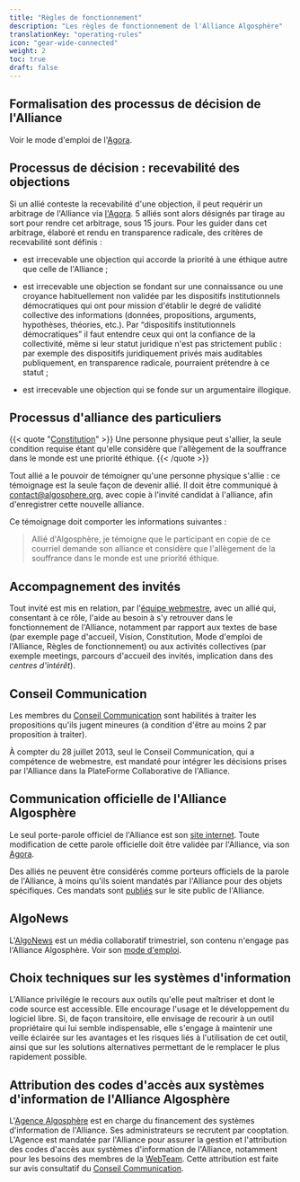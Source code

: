 ```yaml
---
title: "Règles de fonctionnement"
description: "Les règles de fonctionnement de l'Alliance Algosphère"
translationKey: "operating-rules"
icon: "gear-wide-connected"
weight: 2
toc: true
draft: false
---
```


## Formalisation des processus de décision de l'Alliance
Voir le mode d'emploi de l'[Agora](https://docs.google.com/document/d/17zLxF1WO3YTx4l8Qy2aw2lHm6Dn3q0B2wfofp8EfPqY/edit?pli=1).

## Processus de décision : recevabilité des objections
Si un allié conteste la recevabilité d'une objection, il peut requérir un arbitrage de l'Alliance via [l'Agora](https://docs.google.com/document/d/17zLxF1WO3YTx4l8Qy2aw2lHm6Dn3q0B2wfofp8EfPqY/edit).
5 alliés sont alors désignés par tirage au sort pour rendre cet arbitrage, sous 15 jours.
Pour les guider dans cet arbitrage, élaboré et rendu en transparence radicale, des critères de recevabilité sont définis :

- est irrecevable une objection qui accorde la priorité à une éthique autre que celle de l'Alliance ;

- est irrecevable une objection se fondant sur une connaissance ou une croyance habituellement non validée par les dispositifs institutionnels démocratiques qui ont pour mission d'établir le degré de validité collective des informations (données, propositions, arguments, hypothèses, théories, etc.). Par “dispositifs institutionnels démocratiques” il faut entendre ceux qui ont la confiance de la collectivité, même si leur statut juridique n'est pas strictement public : par exemple des dispositifs juridiquement privés mais auditables publiquement, en transparence radicale, pourraient prétendre à ce statut ;

- est irrecevable une objection qui se fonde sur un argumentaire illogique.

## Processus d'alliance des particuliers
{{< quote "[Constitution](/fr/a-propos/gouvernance/constitution)" >}}
Une personne physique peut s'allier, la seule condition requise étant qu'elle considère que l'allègement de la souffrance dans le monde est une priorité éthique.
{{< /quote >}}

Tout allié a le pouvoir de témoigner qu'une personne physique s'allie : ce témoignage est la seule façon de devenir allié. Il doit être communiqué à <a href="mailto:contact@algosphere.org" class="no-external-icon">contact@algosphere.org</a>, avec copie à l'invité candidat à l'alliance, afin d'enregistrer cette nouvelle alliance.

Ce témoignage doit comporter les informations suivantes :
> Allié d'Algosphère, je témoigne que le participant en copie de ce courriel demande son alliance et considère que l'allègement de la souffrance dans le monde est une priorité éthique.

## Accompagnement des invités
Tout invité est mis en relation, par l'[équipe webmestre](https://docs.google.com/document/d/1ga_n1CG-no3lGgMFyzWsvisUcyWrDGXLANBvhcGfrz8/edit), avec un allié qui, consentant à ce rôle,  l'aide au besoin à s'y retrouver dans le fonctionnement de l'Alliance, notamment par rapport aux textes de base (par exemple page d'accueil, Vision, Constitution, Mode d'emploi de l'Alliance, Règles de fonctionnement) ou aux activités collectives (par exemple meetings, parcours d'accueil des invités, implication dans des *centres d'intérêt*).

## Conseil Communication
Les membres du [Conseil Communication](https://docs.google.com/document/d/1Zm-MEz1kDwAdGjfblLv5ARnps3QJ2dlMij_4B-KbH5c/edit#) sont habilités à traiter les propositions qu'ils jugent mineures (à condition d'être au moins 2 par proposition à traiter).

À compter du 28 juillet 2013, seul le Conseil Communication, qui a compétence de webmestre, est mandaté pour intégrer les décisions prises par l'Alliance dans la PlateForme Collaborative de l'Alliance.

## Communication officielle de l'Alliance Algosphère
Le seul porte-parole officiel de l'Alliance est son [site internet](https://algosphere.org/fr/). Toute modification de cette parole officielle doit être validée par l'Alliance, via son [Agora](https://docs.google.com/document/d/17zLxF1WO3YTx4l8Qy2aw2lHm6Dn3q0B2wfofp8EfPqY/edit).

Des alliés ne peuvent être considérés comme porteurs officiels de la parole de l'Alliance, à moins qu'ils soient mandatés par l'Alliance pour des objets spécifiques. Ces mandats sont [publiés](/fr/a-propos/gouvernance/mandats) sur le site public de l'Alliance.

## AlgoNews
L'[AlgoNews](/fr/ressources/algonews) est un média collaboratif trimestriel, son contenu n'engage pas l'Alliance Algosphère. Voir son [mode d'emploi](https://docs.google.com/document/d/1DBa1pEdACvb7VH4y945ULfaAWslGkpCQDZjINOb8l6I/edit?pli=1#bookmark=id.fg1tgdjp8aox).

## Choix techniques sur les systèmes d'information
L'Alliance privilégie le recours aux outils qu'elle peut maîtriser et dont le code source est accessible. Elle encourage l'usage et le développement du logiciel libre. Si, de façon transitoire, elle envisage de recourir à un outil propriétaire qui lui semble indispensable, elle s'engage à maintenir une veille éclairée sur les avantages et les risques liés à l'utilisation de cet outil, ainsi que sur les solutions alternatives permettant de le remplacer le plus rapidement possible.

## Attribution des codes d'accès aux systèmes d'information de l'Alliance Algosphère
L'[Agence Algosphère](https://docs.google.com/document/d/1A_lrVWRrMHbHKMsZskDUaqgCLs9Gk5AaeT5oWyNNAw4/edit) est en charge du financement des systèmes d'information de l'Alliance. Ses administrateurs se recrutent par cooptation. L'Agence est mandatée par l'Alliance pour assurer la gestion et l'attribution des codes d'accès aux systèmes d'information de l'Alliance, notamment pour les besoins des membres de la [WebTeam](https://docs.google.com/document/d/1ga_n1CG-no3lGgMFyzWsvisUcyWrDGXLANBvhcGfrz8/edit#heading=h.1zizlbhx1dg). Cette attribution est faite sur avis consultatif du [Conseil Communication](https://docs.google.com/document/d/1Zm-MEz1kDwAdGjfblLv5ARnps3QJ2dlMij_4B-KbH5c/edit#heading=h.1zizlbhx1dg).
